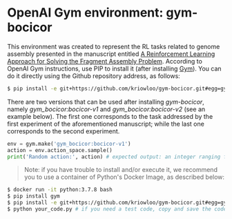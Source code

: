 # OpenAI Gym environment: gym-bocicor

This environment was created to represent the RL tasks related to genome assembly presented in the manuscript entitled [A Reinforcement Learning Approach for Solving the Fragment Assembly Problem](https://doi.org/10.1109/SYNASC.2011.9). According to OpenAI Gym instructions, use PIP to install it (after installing [Gym](https://gym.openai.com/)). You can do it directly using the Github repository address, as follows:

```sh
$ pip install -e git+https://github.com/kriowloo/gym-bocicor.git#egg=gym-bocicor
```

There are two versions that can be used after installing *gym-bocicor*, namely *gym_bocicor:bocicor-v1* and *gym_bocicor:bocicor-v2* (see an example below). The first one corresponds to the task addressed by the first experiment of the aforementioned manuscript; while the last one corresponds to the second experiment.

```python
env = gym.make('gym_bocicor:bocicor-v1')
action = env.action_space.sample()
print('Random action:', action) # expected output: an integer ranging from 0 to 3
```

> Note: if you have trouble to install and/or execute it, we recommend you to use a container of Python's Docker Image, as described below:

```sh
$ docker run -it python:3.7.8 bash
$ pip install gym
$ pip install -e git+https://github.com/kriowloo/gym-bocicor.git#egg=gym-bocicor
$ python your_code.py # if you need a test code, copy and save the code given above
```
